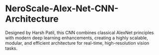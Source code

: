 # NeroScale-Alex-Net-CNN-Architecture
Designed by Harsh Patil, this CNN combines classical AlexNet principles with modern deep learning enhancements, creating a highly scalable, modular, and efficient architecture for real-time, high-resolution vision tasks.
